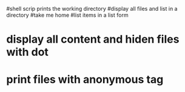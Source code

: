 #shell scrip prints the working directory
#display all files and list in a directory
#take me home
#list items in a list form
# display all content and hiden files with dot
# print files with anonymous tag
